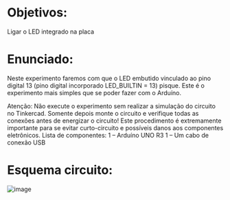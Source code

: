 # Objetivos:
Ligar o LED integrado na placa 
  
# Enunciado:
Neste experimento faremos com que o LED embutido vinculado ao pino digital 13 (pino digital
incorporado LED_BUILTIN = 13) pisque. Este é o experimento mais simples que se poder fazer com o
Arduíno.


 Atenção: Não execute o experimento sem realizar a simulação do circuito no Tinkercad. Somente depois
monte o circuito e verifique todas as conexões antes de energizar o circuito! Este procedimento é
extremamente importante para se evitar curto-circuito e possíveis danos aos componentes eletrônicos.
Lista de componentes:
1 – Arduíno UNO R3
1 – Um cabo de conexão USB

# Esquema circuito:
  
![image](https://github.com/CarlulsNex/arduinoLeds/assets/37805129/a4e36c48-13da-445c-9543-8c1df76f8725)
